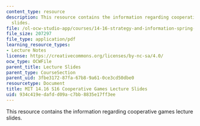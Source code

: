 ```yaml
---
content_type: resource
description: This resource contains the information regarding cooperative games lecture
  slides.
file: /ol-ocw-studio-app/courses/14-16-strategy-and-information-spring-2016/934c419edafdd09ac7bb8835e17ff3ee_MIT14_16S16_cooperative.pdf
file_size: 207297
file_type: application/pdf
learning_resource_types:
- Lecture Notes
license: https://creativecommons.org/licenses/by-nc-sa/4.0/
ocw_type: OCWFile
parent_title: Lecture Slides
parent_type: CourseSection
parent_uid: 3fbe3172-87fa-67b8-9a61-0ce3cd50dbe0
resourcetype: Document
title: MIT 14.16 S16 Cooperative Games Lecture Slides
uid: 934c419e-dafd-d09a-c7bb-8835e17ff3ee
---
```

This resource contains the information regarding cooperative games lecture slides.